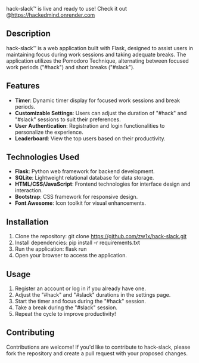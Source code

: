 
hack-slack™ is live and ready to use! Check it out @https://hackedmind.onrender.com
## Description

hack-slack™ is a web application built with Flask, designed to assist users in maintaining focus during work sessions and taking adequate breaks. The application utilizes the Pomodoro Technique, alternating between focused work periods ("#hack") and short breaks ("#slack").

## Features

- **Timer**: Dynamic timer display for focused work sessions and break periods.
- **Customizable Settings**: Users can adjust the duration of "#hack" and "#slack" sessions to suit their preferences.
- **User Authentication**: Registration and login functionalities to personalize the experience.
- **Leaderboard**: View the top users based on their productivity.

## Technologies Used

- **Flask**: Python web framework for backend development.
- **SQLite**: Lightweight relational database for data storage.
- **HTML/CSS/JavaScript**: Frontend technologies for interface design and interaction.
- **Bootstrap**: CSS framework for responsive design.
- **Font Awesome**: Icon toolkit for visual enhancements.

## Installation

1. Clone the repository:
git clone https://github.com/zw1x/hack-slack.git
2. Install dependencies:
pip install -r requirements.txt
3. Run the application:
flask run
4. Open your browser to access the application.

## Usage

1. Register an account or log in if you already have one.
2. Adjust the "#hack" and "#slack" durations in the settings page.
3. Start the timer and focus during the "#hack" session.
4. Take a break during the "#slack" session.
5. Repeat the cycle to improve productivity!

## Contributing

Contributions are welcome! If you'd like to contribute to hack-slack, please fork the repository and create a pull request with your proposed changes.
